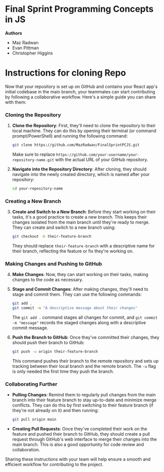 # Final Sprint Programming Concepts in JS

**Authors**
- Maz Radwan
- Evan Pittman
- Christopher Higgins

# Instructions for cloning Repo
Now that your repository is set up on GitHub and contains your React app's initial codebase in the main branch, your teammates can start contributing by following a collaborative workflow. Here's a simple guide you can share with them:

### Cloning the Repository

1. **Clone the Repository**: First, they'll need to clone the repository to their local machine. They can do this by opening their terminal (or command prompt/PowerShell) and running the following command:
   ```bash
   git clone https://github.com/MazRadwan/FinalSprintPCJS.git
   ```
   Make sure to replace `https://github.com/your-username/your-repository-name.git` with the actual URL of your GitHub repository.

2. **Navigate into the Repository Directory**: After cloning, they should navigate into the newly created directory, which is named after your repository:
   ```bash
   cd your-repository-name
   ```

### Creating a New Branch

3. **Create and Switch to a New Branch**: Before they start working on their tasks, it's a good practice to create a new branch. This keeps their changes isolated from the main branch until they're ready to merge. They can create and switch to a new branch using:
   ```bash
   git checkout -b their-feature-branch
   ```
   They should replace `their-feature-branch` with a descriptive name for their branch, reflecting the feature or fix they're working on.

### Making Changes and Pushing to GitHub

4. **Make Changes**: Now, they can start working on their tasks, making changes to the code as necessary.

5. **Stage and Commit Changes**: After making changes, they'll need to stage and commit them. They can use the following commands:
   ```bash
   git add .
   git commit -m "A descriptive message about their changes"
   ```
   The `git add .` command stages all changes for commit, and `git commit -m "message"` records the staged changes along with a descriptive commit message.

6. **Push the Branch to GitHub**: Once they've committed their changes, they should push their branch to GitHub:
   ```bash
   git push -u origin their-feature-branch
   ```
   This command pushes their branch to the remote repository and sets up tracking between their local branch and the remote branch. The `-u` flag is only needed the first time they push the branch.

### Collaborating Further

- **Pulling Changes**: Remind them to regularly pull changes from the main branch into their feature branch to stay up-to-date and minimize merge conflicts. They can do this by first switching to their feature branch (if they're not already on it) and then running:
  ```bash
  git pull origin main
  ```

- **Creating Pull Requests**: Once they've completed their work on the feature and pushed their branch to GitHub, they should create a pull request through GitHub's web interface to merge their changes into the main branch. This is also a good opportunity for code review and collaboration.

Sharing these instructions with your team will help ensure a smooth and efficient workflow for contributing to the project.
